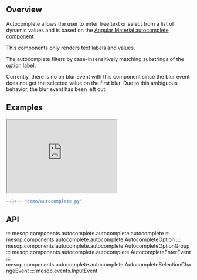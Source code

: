 ## Overview

Autocomplete allows the user to enter free text or select from a list of dynamic values
and is based on the [Angular Material autocomplete component](https://material.angular.io/components/autocomplete/overview).

This components only renders text labels and values.

The autocomplete filters by case-insensitively matching substrings of the option label.

Currently, there is no on blur event with this component since the blur event does not
get the selected value on the first blur. Due to this ambiguous behavior, the blur event
has been left out.

## Examples

<iframe class="component-demo" src="https://mesop-dev.github.io/mesop/demo/?demo=autocomplete" style="height: 200px"></iframe>

```python
--8<-- "demo/autocomplete.py"
```

## API

::: mesop.components.autocomplete.autocomplete.autocomplete
::: mesop.components.autocomplete.autocomplete.AutocompleteOption
::: mesop.components.autocomplete.autocomplete.AutocompleteOptionGroup
::: mesop.components.autocomplete.autocomplete.AutocompleteEnterEvent
::: mesop.components.autocomplete.autocomplete.AutocompleteSelectionChangeEvent
::: mesop.events.InputEvent
